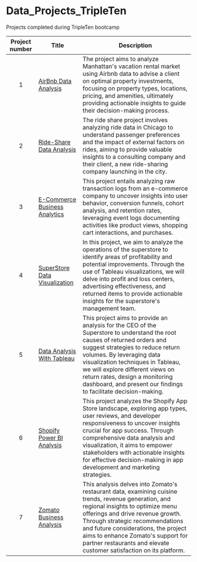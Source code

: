 # Data_Projects_TripleTen
Projects completed during TripleTen bootcamp


| Project number | Title | Description |
| :-----------: | ----------- |----------- |
| 1 | [AirBnb Data Analysis](https://github.com/AngelMartinez123/Data_Projects_TripleTen/blob/main/TripleTen%20Sprint%201%20Project/TripleTen%20Sprint%201%20Project%20Description.md) | The project aims to analyze Manhattan's vacation rental market using Airbnb data to advise a client on optimal property investments, focusing on property types, locations, pricing, and amenities, ultimately providing actionable insights to guide their decision-making process. |
| 2 | [Ride-Share Data Analysis](https://github.com/AngelMartinez123/Data_Projects_TripleTen/blob/main/TripleTen%20Sprint%202%20SQL%20Project/TripleTen%20'Zuber%20Ride-Sharing%20Company%20Data%20Analysis%20Project'.md) | The ride share project involves analyzing ride data in Chicago to understand passenger preferences and the impact of external factors on rides, aiming to provide valuable insights to a consulting company and their client, a new ride-sharing company launching in the city. |
| 3 | [E-Commerce Business Analytics](https://github.com/AngelMartinez123/Data_Projects_TripleTen/blob/main/TripleTen%20Sprint%203%20Project/TripleTen%20Sprint%203%20Project%20Description.md) | This project entails analyzing raw transaction logs from an e-commerce company to uncover insights into user behavior, conversion funnels, cohort analysis, and retention rates, leveraging event logs documenting activities like product views, shopping cart interactions, and purchases. |
| 4 | [SuperStore Data Visualization](https://github.com/AngelMartinez123/Data_Projects_TripleTen/blob/main/Data%20Visualization%20project/Sprint%204%20Project%20Description.md) | In this project, we aim to analyze the operations of the superstore to identify areas of profitability and potential improvements. Through the use of Tableau visualizations, we will delve into profit and loss centers, advertising effectiveness, and returned items to provide actionable insights for the superstore's management team. |
| 5 | [Data Analysis With Tableau](https://github.com/AngelMartinez123/Data_Projects_TripleTen/blob/main/TripleTen%20Sprint%205%20Project/Sprint%205%20Project%20Description.md) | This project aims to provide an analysis for the CEO of the Superstore to understand the root causes of returned orders and suggest strategies to reduce return volumes. By leveraging data visualization techniques in Tableau, we will explore different views on return rates, design a monitoring dashboard, and present our findings to facilitate decision-making. |
| 6 | [Shopify Power BI Analysis](https://github.com/AngelMartinez123/Data_Projects_TripleTen/blob/main/TripleTen%20Sprint%206%20Project/TripleTen%20Sprint%206%20Project%20Description.md) | This project analyzes the Shopify App Store landscape, exploring app types, user reviews, and developer responsiveness to uncover insights crucial for app success. Through comprehensive data analysis and visualization, it aims to empower stakeholders with actionable insights for effective decision-making in app development and marketing strategies. | 
| 7 | [Zomato Business Analysis](https://github.com/AngelMartinez123/Data_Projects_TripleTen/blob/main/TripleTen%20Final%20Project.md) | This analysis delves into Zomato's restaurant data, examining cuisine trends, revenue generation, and regional insights to optimize menu offerings and drive revenue growth. Through strategic recommendations and future considerations, the project aims to enhance Zomato's support for partner restaurants and elevate customer satisfaction on its platform. | 
